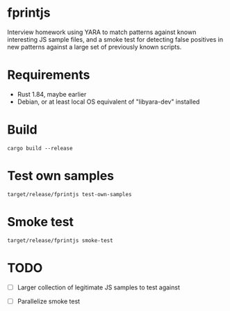 # fprintjs

Interview homework using YARA to match patterns against known interesting JS
sample files, and a smoke test for detecting false positives in new patterns
against a large set of previously known scripts.



# Requirements

* Rust 1.84, maybe earlier
* Debian, or at least local OS equivalent of "libyara-dev" installed



# Build

`cargo build --release`


# Test own samples

`target/release/fprintjs test-own-samples`


# Smoke test

`target/release/fprintjs smoke-test`



# TODO

- [ ] Larger collection of legitimate JS samples to test against
- [ ] Parallelize smoke test

